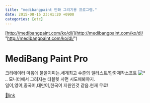 ```yaml
---
title: "medibangpaint 만화 그리기용 프로그램."
date: 2015-08-15 23:41:20 +0900
categories: [etc]
---
```


[http://medibangpaint.com/ko/dl/](http://medibangpaint.com/ko/dl/ "http://medibangpaint.com/ko/dl/")  
  
  
MediBang Paint Pro
==================

크리에이터 마음에 불을지피는.세계최고 수준의 일러스트/만화제작소프트&#xD;
&#xD;
![*](http://medibangpaint.com/ko/wp-content/themes/cloudalpaca.com/images/about-cloudalpaca.png)  
.. 모니터에서 그려지는 타블렛 사면 시도해봐야지.  
일어,영어,중국어,대만어,한국어 지원인것 같음.현재 무료!  



[🔗link](http://www.mins01.com/mh/tech/read/961)
